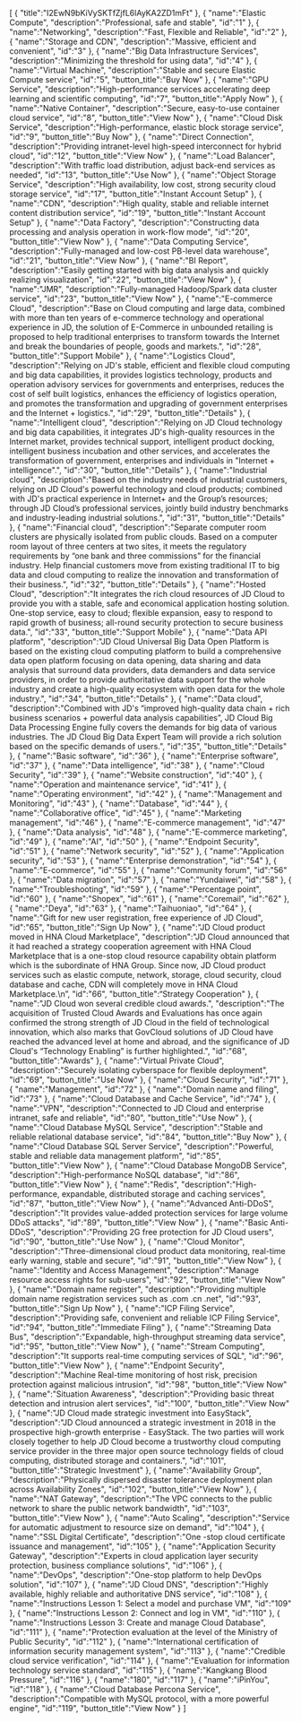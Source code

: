 [
	{
		"title":"I2EwN9bKiVySKTfZjfL6lAyKA2ZD1mFt"
	},
	{
		"name":"Elastic Compute",
		"description":"Professional, safe and stable",
		"id":"1"
	},
	{
		"name":"Networking",
		"description":"Fast, Flexible and Reliable",
		"id":"2"
	},
	{
		"name":"Storage and CDN",
		"description":"Massive, efficient and convenient",
		"id":"3"
	},
	{
		"name":"Big Data Infrastructure Services",
		"description":"Minimizing the threshold for using data",
		"id":"4"
	},
	{
		"name":"Virtual Machine",
		"description":"Stable and secure Elastic Compute service",
		"id":"5",
		"button_title":"Buy Now"
	},
	{
		"name":"GPU Service",
		"description":"High-performance services accelerating deep learning and scientific computing",
		"id":"7",
		"button_title":"Apply Now"
	},
	{
		"name":"Native Container",
		"description":"Secure, easy-to-use container cloud service",
		"id":"8",
		"button_title":"View Now"
	},
	{
		"name":"Cloud Disk Service",
		"description":"High-performance, elastic block storage service",
		"id":"9",
		"button_title":"Buy Now"
	},
	{
		"name":"Direct Connection",
		"description":"Providing intranet-level high-speed interconnect for hybrid cloud",
		"id":"12",
		"button_title":"View Now"
	},
	{
		"name":"Load Balancer",
		"description":"With traffic load distribution, adjust back-end services as needed",
		"id":"13",
		"button_title":"Use Now"
	},
	{
		"name":"Object Storage Service",
		"description":"High availability, low cost, strong security cloud storage service",
		"id":"17",
		"button_title":"Instant Account Setup"
	},
	{
		"name":"CDN",
		"description":"High quality, stable and reliable internet content distribution service",
		"id":"19",
		"button_title":"Instant Account Setup"
	},
	{
		"name":"Data Factory",
		"description":"Constructing data processing and analysis operation in work-flow mode",
		"id":"20",
		"button_title":"View Now"
	},
	{
		"name":"Data Computing Service",
		"description":"Fully-managed and low-cost PB-level data warehouse",
		"id":"21",
		"button_title":"View Now"
	},
	{
		"name":"BI Report",
		"description":"Easily getting started with big data analysis and quickly realizing visualization",
		"id":"22",
		"button_title":"View Now"
	},
	{
		"name":"JMR",
		"description":"Fully-managed Hadoop/Spark data cluster service",
		"id":"23",
		"button_title":"View Now"
	},
	{
		"name":"E-commerce Cloud",
		"description":"Base on Cloud computing and large data, combined with more than ten years of e-commerce technology and operational experience in JD, the solution of E-Commerce in unbounded retailing is proposed to help traditional enterprises to transform towards the Internet and break the boundaries of people, goods and markets.",
		"id":"28",
		"button_title":"Support Mobile"
	},
	{
		"name":"Logistics Cloud",
		"description":"Relying on JD's stable, efficient and flexible cloud computing and big data capabilities, it provides logistics technology, products and operation advisory services for governments and enterprises, reduces the cost of self built logistics, enhances the efficiency of logistics operation, and promotes the transformation and upgrading of government enterprises and the Internet + logistics.",
		"id":"29",
		"button_title":"Details"
	},
	{
		"name":"Intelligent cloud",
		"description":"Relying on JD Cloud technology and big data capabilities, it integrates JD's high-quality resources in the Internet market, provides technical support, intelligent product docking, intelligent business incubation and other services, and accelerates the transformation of government, enterprises and individuals in \"Internet + intelligence\".",
		"id":"30",
		"button_title":"Details"
	},
	{
		"name":"Industrial cloud",
		"description":"Based on the industry needs of industrial customers, relying on JD Cloud's powerful technology and cloud products; combined with JD's practical experience in Internet+ and the Group’s resources; through JD Cloud’s professional services, jointly build industry benchmarks and industry-leading industrial solutions.",
		"id":"31",
		"button_title":"Details"
	},
	{
		"name":"Financial cloud",
		"description":"Separate computer room clusters are physically isolated from public clouds. Based on a computer room layout of three centers at two sites, it meets the regulatory requirements by “one bank and three commissions” for the financial industry. Help financial customers move from existing traditional IT to big data and cloud computing to realize the innovation and transformation of their business.",
		"id":"32",
		"button_title":"Details"
	},
	{
		"name":"Hosted Cloud",
		"description":"It integrates the rich cloud resources of JD Cloud to provide you with a stable, safe and economical application hosting solution. One-stop service, easy to cloud; flexible expansion, easy to respond to rapid growth of business; all-round security protection to secure business data.",
		"id":"33",
		"button_title":"Support Mobile"
	},
	{
		"name":"Data API platform",
		"description":"JD Cloud Universal Big Data Open Platform is based on the existing cloud computing platform to build a comprehensive data open platform focusing on data opening, data sharing and data analysis that surround data providers, data demanders and data service providers, in order to provide authoritative data support for the whole industry and create a high-quality ecosystem with open data for the whole industry.",
		"id":"34",
		"button_title":"Details"
	},
	{
		"name":"Data cloud",
		"description":"Combined with JD's “improved high-quality data chain + rich business scenarios + powerful data analysis capabilities”, JD Cloud Big Data Processing Engine fully covers the demands for big data of various industries. The JD Cloud Big Data Expert Team will provide a rich solution based on the specific demands of users.",
		"id":"35",
		"button_title":"Details"
	},
	{
		"name":"Basic software",
		"id":"36"
	},
	{
		"name":"Enterprise software",
		"id":"37"
	},
	{
		"name":"Data intelligence",
		"id":"38"
	},
	{
		"name":"Cloud Security",
		"id":"39"
	},
	{
		"name":"Website construction",
		"id":"40"
	},
	{
		"name":"Operation and maintenance service",
		"id":"41"
	},
	{
		"name":"Operating environment",
		"id":"42"
	},
	{
		"name":"Management and Monitoring",
		"id":"43"
	},
	{
		"name":"Database",
		"id":"44"
	},
	{
		"name":"Collaborative office",
		"id":"45"
	},
	{
		"name":"Marketing management",
		"id":"46"
	},
	{
		"name":"E-commerce management",
		"id":"47"
	},
	{
		"name":"Data analysis",
		"id":"48"
	},
	{
		"name":"E-commerce marketing",
		"id":"49"
	},
	{
		"name":"AI",
		"id":"50"
	},
	{
		"name":"Endpoint Security",
		"id":"51"
	},
	{
		"name":"Network security",
		"id":"52"
	},
	{
		"name":"Application security",
		"id":"53"
	},
	{
		"name":"Enterprise demonstration",
		"id":"54"
	},
	{
		"name":"E-commerce",
		"id":"55"
	},
	{
		"name":"Community forum",
		"id":"56"
	},
	{
		"name":"Data migration",
		"id":"57"
	},
	{
		"name":"Yundaiwei",
		"id":"58"
	},
	{
		"name":"Troubleshooting",
		"id":"59"
	},
	{
		"name":"Percentage point",
		"id":"60"
	},
	{
		"name":"Shopex",
		"id":"61"
	},
	{
		"name":"Coremail",
		"id":"62"
	},
	{
		"name":"Deya",
		"id":"63"
	},
	{
		"name":"Taihuoniao",
		"id":"64"
	},
	{
		"name":"Gift for new user registration, free experience of JD Cloud",
		"id":"65",
		"button_title":"Sign Up Now"
	},
	{
		"name":"JD Cloud product moved in HNA Cloud Marketplace",
		"description":"JD Cloud announced that it had reached a strategy cooperation agreement with HNA Cloud Marketplace that is a one-stop cloud resource capability obtain platform which is the subordinate of HNA Group. Since now, JD Cloud product services such as elastic compute, network, storage, cloud security, cloud database and cache, CDN will completely move in HNA Cloud Marketplace.\n”,
		"id":"66",
		"button_title":“Strategy Cooperation"
	},
	{
		"name":"JD Cloud won several credible cloud awards.",
		"description":"The acquisition of Trusted Cloud Awards and Evaluations has once again confirmed the strong strength of JD Cloud in the field of technological innovation, which also marks that GovCloud solutions of JD Cloud have reached the advanced level at home and abroad, and the significance of JD Cloud's “Technology Enabling” is further highlighted.",
		"id":"68",
		"button_title":"Awards"
	},
	{
		"name":"Virtual Private Cloud",
		"description":"Securely isolating cyberspace for flexible deployment",
		"id":"69",
		"button_title":"Use Now"
	},
	{
		"name":"Cloud Security",
		"id":"71"
	},
	{
		"name":"Management",
		"id":"72"
	},
	{
		"name":"Domain name and filing",
		"id":"73"
	},
	{
		"name":"Cloud Database and Cache Service",
		"id":"74"
	},
	{
		"name":"VPN",
		"description":"Connected to JD Cloud and enterprise intranet, safe and reliable",
		"id":"80",
		"button_title":"Use Now"
	},
	{
		"name":"Cloud Database MySQL Service",
		"description":"Stable and reliable relational database service",
		"id":"84",
		"button_title":"Buy Now"
	},
	{
		"name":"Cloud Database SQL Server Service",
		"description":"Powerful, stable and reliable data management platform",
		"id":"85",
		"button_title":"View Now"
	},
	{
		"name":"Cloud Database MongoDB Service",
		"description":"High-performance NoSQL database",
		"id":"86",
		"button_title":"View Now"
	},
	{
		"name":"Redis",
		"description":"High-performance, expandable, distributed storage and caching services",
		"id":"87",
		"button_title":"View Now"
	},
	{
		"name":"Advanced Anti-DDoS",
		"description":"It provides value-added protection services for large volume DDoS attacks",
		"id":"89",
		"button_title":"View Now"
	},
	{
		"name":"Basic Anti-DDoS",
		"description":"Providing 2G free protection for JD Cloud users",
		"id":"90",
		"button_title":"Use Now"
	},
	{
		"name":"Cloud Monitor",
		"description":"Three-dimensional cloud product data monitoring, real-time early warning, stable and secure",
		"id":"91",
		"button_title":"View Now"
	},
	{
		"name":"Identity and Access Management",
		"description":"Manage resource access rights for sub-users",
		"id":"92",
		"button_title":"View Now"
	},
	{
		"name":"Domain name register",
		"description":"Providing multiple domain name registration services such as .com .cn .net",
		"id":"93",
		"button_title":"Sign Up Now"
	},
	{
		"name":"ICP Filing Service",
		"description":"Providing safe, convenient and reliable ICP Filing Service",
		"id":"94",
		"button_title":"Immediate Filing"
	},
	{
		"name":"Streaming Data Bus",
		"description":"Expandable, high-throughput streaming data service",
		"id":"95",
		"button_title":"View Now"
	},
	{
		"name":"Stream Computing",
		"description":"It supports real-time computing services of SQL",
		"id":"96",
		"button_title":"View Now"
	},
	{
		"name":"Endpoint Security",
		"description":"Machine Real-time monitoring of host risk, precision protection against malicious intrusion",
		"id":"98",
		"button_title":"View Now"
	},
	{
		"name":"Situation Awareness",
		"description":"Providing basic threat detection and intrusion alert services",
		"id":"100",
		"button_title":"View Now"
	},
	{
		"name":"JD Cloud made strategic investment into EasyStack",
		"description":"JD Cloud announced a strategic investment in 2018 in the prospective high-growth enterprise - EasyStack. The two parties will work closely together to help JD Cloud become a trustworthy cloud computing service provider in the three major open source technology fields of cloud computing, distributed storage and containers.",
		"id":"101",
		"button_title":"Strategic Investment"
	},
	{
		"name":"Availability Group",
		"description":"Physically dispersed disaster tolerance deployment plan across Availability Zones",
		"id":"102",
		"button_title":"View Now"
	},
	{
		"name":"NAT Gateway",
		"description":"The VPC connects to the public network to share the public network bandwidth",
		"id":"103",
		"button_title":"View Now"
	},
	{
		"name":"Auto Scaling",
		"description":"Service for automatic adjustment to resource size on demand",
		"id":"104"
	},
	{
		"name":"SSL Digital Certificate",
		"description":"One -stop cloud certificate issuance and management",
		"id":"105"
	},
	{
		"name":"Application Security Gateway",
		"description":"Experts in cloud application layer security protection, business compliance solutions",
		"id":"106"
	},
	{
		"name":"DevOps",
		"description":"One-stop platform to help DevOps solution",
		"id":"107"
	},
	{
		"name":"JD Cloud DNS",
		"description":"Highly available, highly reliable and authoritative DNS service",
		"id":"108"
	},
	{
		"name":"Instructions Lesson 1: Select a model and purchase VM",
		"id":"109"
	},
	{
		"name":"Instructions Lesson 2: Connect and log in VM",
		"id":"110"
	},
	{
		"name":"Instructions Lesson 3: Create and manage Cloud Database",
		"id":"111"
	},
	{
		"name":"Protection evaluation at the level of the Ministry of Public Security",
		"id":"112"
	},
	{
		"name":"International certification of information security management system",
		"id":"113"
	},
	{
		"name":"Credible cloud service verification",
		"id":"114"
	},
	{
		"name":"Evaluation for information technology service standard",
		"id":"115"
	},
	{
		"name":"Kangkang Blood Pressure",
		"id":"116"
	},
	{
		"name":"180",
		"id":"117"
	},
	{
		"name":"iPinYou",
		"id":"118"
	},
	{
		"name":"Cloud Database Percona Service",
		"description":"Compatible with MySQL protocol, with a more powerful engine",
		"id":"119",
		"button_title":"View Now"
	}
]
